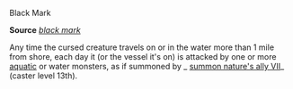 Black Mark

**Source** [_black mark_](advancedRaceGuide/coreRaces/humans#_black-mark)

Any time the cursed creature travels on or in the water more than 1 mile from shore, each day it (or the vessel it's on) is attacked by one or more [aquatic](monsters/creatureTypes#_aquatic-subtype) or water monsters, as if summoned by _ [summon nature's ally VII](spells/summonNatureSAlly#_summon-nature-s-ally-vii)_ (caster level 13th).

